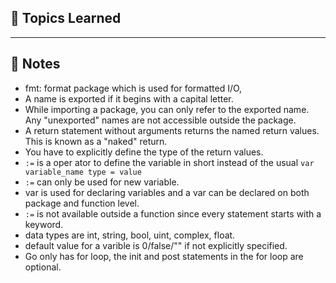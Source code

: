 ## 📘 Topics Learned

---

## 🧠 Notes

- fmt: format package which is used for formatted I/O,
- A name is exported if it begins with a capital letter.
- While importing a package, you can only refer to the exported name. Any "unexported" names are not accessible outside the package.
- A return statement without arguments returns the named return values. This is known as a "naked" return.
- You have to explicitly define the type of the return values.
- `:=` is a oper ator to define the variable in short instead of the usual `var variable_name type = value`
- `:=` can only be used for new variable.
- var is used for declaring variables and a var can be declared on both package and function level.
- `:=` is not available outside a function since every statement starts with a keyword.
- data types are int, string, bool, uint, complex, float.
- default value for a varible is 0/false/"" if not explicitly specified.
- Go only has for loop, the init and post statements in the for loop are optional.



